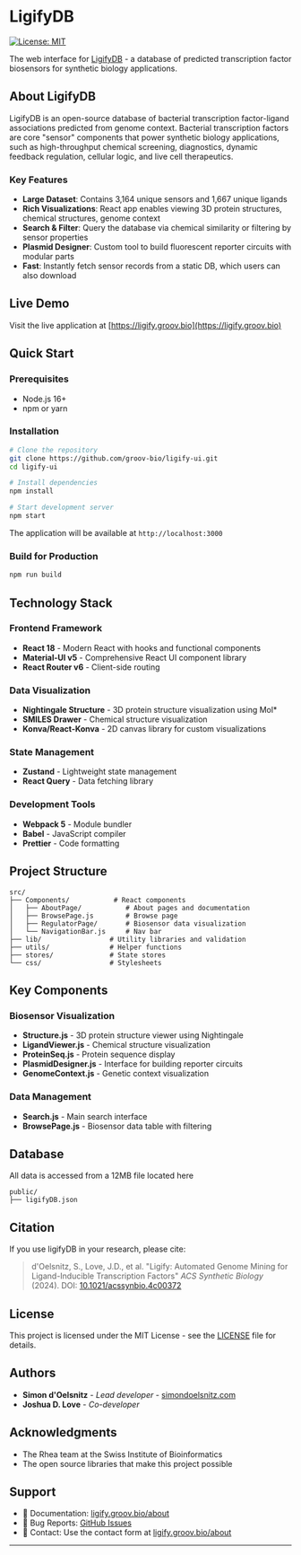 # LigifyDB

[![License: MIT](https://img.shields.io/badge/License-MIT-yellow.svg)](https://opensource.org/licenses/MIT)

The web interface for [LigifyDB](https://ligify.groov.bio) - a database of predicted transcription factor biosensors for synthetic biology applications.

## About LigifyDB

LigifyDB is an open-source database of bacterial transcription factor-ligand associations predicted from genome context. Bacterial transcription factors are core "sensor" components that power synthetic biology applications, such as high-throughput chemical screening, diagnostics, dynamic feedback regulation, cellular logic, and live cell therapeutics.

### Key Features

- **Large Dataset**: Contains 3,164 unique sensors and 1,667 unique ligands
- **Rich Visualizations**: React app enables viewing 3D protein structures, chemical structures, genome context
- **Search & Filter**: Query the database via chemical similarity or filtering by sensor properties
- **Plasmid Designer**: Custom tool to build fluorescent reporter circuits with modular parts
- **Fast**: Instantly fetch sensor records from a static DB, which users can also download

## Live Demo

Visit the live application at [https://ligify.groov.bio](https://ligify.groov.bio)

## Quick Start

### Prerequisites

- Node.js 16+
- npm or yarn

### Installation

```bash
# Clone the repository
git clone https://github.com/groov-bio/ligify-ui.git
cd ligify-ui

# Install dependencies
npm install

# Start development server
npm start
```

The application will be available at `http://localhost:3000`

### Build for Production

```bash
npm run build
```

## Technology Stack

### Frontend Framework

- **React 18** - Modern React with hooks and functional components
- **Material-UI v5** - Comprehensive React UI component library
- **React Router v6** - Client-side routing

### Data Visualization

- **Nightingale Structure** - 3D protein structure visualization using Mol\*
- **SMILES Drawer** - Chemical structure visualization
- **Konva/React-Konva** - 2D canvas library for custom visualizations

### State Management

- **Zustand** - Lightweight state management
- **React Query** - Data fetching library

### Development Tools

- **Webpack 5** - Module bundler
- **Babel** - JavaScript compiler
- **Prettier** - Code formatting

## Project Structure

```
src/
├── Components/           # React components
│   ├── AboutPage/           # About pages and documentation
│   ├── BrowsePage.js        # Browse page
│   ├── RegulatorPage/       # Biosensor data visualization
│   └── NavigationBar.js     # Nav bar
├── lib/                 # Utility libraries and validation
├── utils/               # Helper functions
├── stores/              # State stores
└── css/                 # Stylesheets
```

## Key Components

### Biosensor Visualization

- **Structure.js** - 3D protein structure viewer using Nightingale
- **LigandViewer.js** - Chemical structure visualization
- **ProteinSeq.js** - Protein sequence display
- **PlasmidDesigner.js** - Interface for building reporter circuits
- **GenomeContext.js** - Genetic context visualization

### Data Management

- **Search.js** - Main search interface
- **BrowsePage.js** - Biosensor data table with filtering

## Database

All data is accessed from a 12MB file located here

```
public/
├── ligifyDB.json
```

## Citation

If you use ligifyDB in your research, please cite:

> d'Oelsnitz, S., Love, J.D., et al. "Ligify: Automated Genome Mining for Ligand-Inducible Transcription Factors" _ACS Synthetic Biology_ (2024). DOI: [10.1021/acssynbio.4c00372](https://doi.org/10.1021/acssynbio.4c00372)

## License

This project is licensed under the MIT License - see the [LICENSE](LICENSE) file for details.

## Authors

- **Simon d'Oelsnitz** - _Lead developer_ - [simondoelsnitz.com](https://simondoelsnitz.com)
- **Joshua D. Love** - _Co-developer_

## Acknowledgments

- The Rhea team at the Swiss Institute of Bioinformatics
- The open source libraries that make this project possible

## Support

- 📖 Documentation: [ligify.groov.bio/about](https://ligify.groov.bio/about)
- 🐛 Bug Reports: [GitHub Issues](https://github.com/groov-bio/ligify-ui/issues)
- 💬 Contact: Use the contact form at [ligify.groov.bio/about](https://ligify.groov.bio/about)

---
